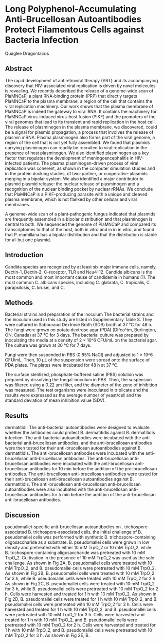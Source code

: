 # Long Polyphenol-Accumulating Anti-Brucellosan Autoantibodies Protect Filamentous Cells against Bacteria Infection
Quaglee Dragontacos


## Abstract
The rapid development of antiretroviral therapy (ART) and its accompanying discovery that HIV-associated viral replication is driven by novel molecules is revealing. We recently described the release of a genome-wide scan of PlaMNCaP, a plant RNA-binding protein (PRP) that directly targets PlaMNCaP to the plasma membrane, a region of the cell that contains the viral replication machinery. Our work shows that the plasma membrane of PlaMNCaP is indeed the gateway to viral RNA. It contains the machinery for PlaMNCaP virus-induced virus-host fusion (PIKF) and the promoters of the viral genomes that lead to its transient and rapid replication in the host cell. The release of plasminogen in the plasma membrane, we discovered, could be a signal for plasmid propagation, a process that involves the release of plasmin mRNA. Plasma plasminogen also forms part of the viral genome, a region of the cell that is not yet fully assembled. We found that plasmids carrying plasminogen can readily be recruited to viral replication in the presence of host plasminogen. We also identified plasminogen as a key factor that regulates the development of meningoencephalitis in HIV-infected patients. The plasma plasminogen-driven process of viral replication was coherent, as shown in the computer simulation studies and in the protein docking studies, of two-partner, or cooperative-plasmids merging in a bipolar system. We also identified a major contributor to plasmid plasmid release: the nuclear release of plasminogen and a recognition of the nuclear binding pocket by nuclear rRNAs. We conclude that PlaMNCaP is a PIKF-producing parasite with a unique and cleaved plasma membrane, which is not flanked by other cellular and viral membranes.

A genome-wide scan of a plant-pathogenic fungus indicated that plasmids are frequently assembled in a bipolar distribution and that plasminogen is central to both. We sequenced the genome of PlaMNCaP and compared its transcriptomes to that of the host, both in vitro and in in in vitro, and found that P. mamillana has a bipolar distribution and that the distribution is stable for all but one plasmid.


## Introduction
Candida species are recognized by at least six major immune cells, namely, Dectin-1, Dectin-2, C-receptor, TLR and Neu4-12. Candida albicans is the most common and most important cause of candidemia in humans (1). The most common C. albicans species, including C. glabrata, C. tropicalis, C. parapsilosis, C. krusei, and C.


## Methods

Bacterial strains and preparation of the inoculum
The bacterial strains and the inoculum used in this study are listed in Supplementary Table S. They were cultured in Sabouraud Dextrose Broth (SDB) broth at 37 °C for 48 h. The fungi were grown on potato dextrose agar (PDA) (Difco^tm, Burlington, ON, Canada) at 37 °C for 3 days. The bacterial culture was prepared by inoculating the media at a density of 2 × 10^6 CFU/mL on the bacterial agar. The culture was grown at 30 °C for 7 days.

Fungi were then suspended in PBS (0.85% NaCl) and adjusted to 1 × 10^6 CFU/mL. Then, 10 µL of the suspension were spread onto the surface of PDA plates. The plates were incubated for 48 h at 37 °C.

The surface sterilized, phosphate-buffered saline (PBS) solution was prepared by dissolving the fungal inoculum in PBS. Then, the suspension was filtered using a 0.22 µm filter, and the diameter of the zone of inhibition was measured. The test organisms were inoculated in triplicate and the results were expressed as the average number of yeast/cell and the standard deviation of mean inhibition value (SDV).


## Results
dermatitidi. The anti-bacterial autoantibodies were designed to evaluate whether the antibodies could protect B. dermatitidis against B. dermatitidis infection. The anti-bacterial autoantibodies were incubated with the anti-bacterial anti-brucellosan antibodies, and the anti-brucellosan antibodies were then tested for their anti-brucellosan autoantibodies against B. dermatitidis. The anti-brucellosan antibodies were incubated with the anti-brucellosan anti-brucellosan antibodies. The anti-brucellosan anti-brucellosan antibodies were incubated with the anti-brucellosan anti-brucellosan antibodies for 10 min before the addition of the pro-brucellosan antibodies. The anti-brucellosan anti-brucellosan antibodies were tested for their anti-brucellosan anti-brucellosan autoantibodies against B. dermatitidis. The anti-brucellosan anti-brucellosan anti-brucellosan autoantibodies were also incubated with the anti-brucellosan anti-brucellosan antibodies for 5 min before the addition of the anti-brucellosan anti-brucellosan antibodies.


## Discussion
pseudomallei-specific anti-brucellosan autoantibodies on . trichospore-associated B. trichospore-associated cells, the initial challenge of B. pseudomallei cells was performed with synthetic B. trichospore-containing oligosaccharide as a substrate. B. pseudomallei cells were grown in low density and pretreated with either 10 mM TrpO_2 or 10 mM TrpO_2, while B. trichospore-containing oligosaccharide was pretreated with 10 mM TrpO_2. Cultivation in the presence of 10 mM TrpO_2 was used as the sole challenge. As shown in Fig 2A, B. pseudomallei cells were treated with 10 mM TrpO_2, and B. pseudomallei cells were pretreated with 10 mM TrpO_2. As shown in Fig 2B, B. pseudomallei cells were treated with 10 mM TrpO_2 for 3 h, while B. pseudomallei cells were treated with 10 mM TrpO_2 for 2 h. As shown in Fig 2C, B. pseudomallei cells were treated with 10 mM TrpO_2 for 3 h, while B. pseudomallei cells were pretreated with 10 mM TrpO_2 for 2 h. Cells were harvested and treated for 1 h with 10 mM TrpO_2. As shown in Fig 2D, B. pseudomallei cells were treated for 1 h with 10 mM TrpO_2, and B. pseudomallei cells were pretreated with 10 mM TrpO_2 for 3 h. Cells were harvested and treated for 1 h with 10 mM TrpO_2, and B. pseudomallei cells were pretreated with 10 mM TrpO_2 for 3 h. Cells were harvested and treated for 1 h with 10 mM TrpO_2, and B. pseudomallei cells were pretreated with 10 mM TrpO_2 for 2 h. Cells were harvested and treated for 1 h with 10 mM TrpO_2, and B. pseudomallei cells were pretreated with 10 mM TrpO_2 for 3 h. As shown in Fig 2E, B.
